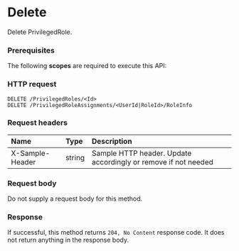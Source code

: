 # Delete

Delete PrivilegedRole.
### Prerequisites
The following **scopes** are required to execute this API: 
### HTTP request
<!-- { "blockType": "ignored" } -->
```http
DELETE /PrivilegedRoles/<Id>
DELETE /PrivilegedRoleAssignments/<UserId|RoleId>/RoleInfo

```
### Request headers
| Name       | Type | Description|
|:---------------|:--------|:----------|
| X-Sample-Header  | string  | Sample HTTP header. Update accordingly or remove if not needed|

### Request body
Do not supply a request body for this method.


### Response
If successful, this method returns `204, No Content` response code. It does not return anything in the response body.


<!-- uuid: bfb56f32-53be-40fa-8692-2bcfab6cf757
2015-10-19 09:46:35 UTC -->
<!-- {
  "type": "#page.annotation",
  "description": "Delete",
  "keywords": "",
  "section": "documentation",
  "tocPath": ""
}-->